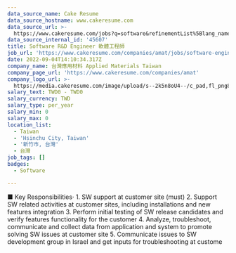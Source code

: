 ```yaml
---
data_source_name: Cake Resume
data_source_hostname: www.cakeresume.com
data_source_url: >-
  https://www.cakeresume.com/jobs?q=software&refinementList%5Blang_name%5D%5B0%5D=English&refinementList%5Bsalary_type%5D=per_year&range%5Bsalary_range%5D%5Bmin%5D=1000000&page=2
data_source_internal_id: '45607'
title: Software R&D Engineer 軟體工程師
job_url: 'https://www.cakeresume.com/companies/amat/jobs/software-engineer-amt'
date: 2022-09-04T14:10:34.317Z
company_name: 台灣應用材料 Applied Materials Taiwan
company_page_url: 'https://www.cakeresume.com/companies/amat'
company_logo_url: >-
  https://media.cakeresume.com/image/upload/s--2k5n8oU4--/c_pad,fl_png8,h_200,w_200/v1660726541/smmejxun3qvfz9mozepa.png
salary_text: TWD0 - TWD0
salary_currency: TWD
salary_type: per_year
salary_min: 0
salary_max: 0
location_list:
  - Taiwan
  - 'Hsinchu City, Taiwan'
  - '新竹市, 台灣'
  - 台灣
job_tags: []
badges:
  - Software

---
```


■ Key Responsibilities· 1. SW support at customer site (must) 2. Support SW related activities at customer sites, including installations and new features integration 3. Perform initial testing of SW release candidates and verify features functionality for the customer 4. Analyze, troubleshoot, communicate and collect data from application and system to promote solving SW issues at customer site 5. Communicate issues to SW development group in Israel and get inputs for troubleshooting at custome